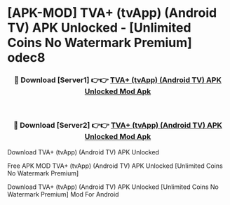 # [APK-MOD] TVA+ (tvApp) (Android TV) APK Unlocked - [Unlimited Coins No Watermark Premium] odec8



<div align="center">
<h3>🔴 Download [Server1] 👉👉 <a href="https://momento.my/?title=TVA+_(tvApp)_(Android_TV)_APK_Unlocked">TVA+ (tvApp) (Android TV) APK Unlocked Mod Apk</a></h3><br>

<h3>🔴 Download [Server2] 👉👉 <a href="https://momento.my/?title=TVA+_(tvApp)_(Android_TV)_APK_Unlocked">TVA+ (tvApp) (Android TV) APK Unlocked Mod Apk</a></h3>
</div>



Download TVA+ (tvApp) (Android TV) APK Unlocked 

Free APK MOD TVA+ (tvApp) (Android TV) APK Unlocked [Unlimited Coins No Watermark Premium]

Download TVA+ (tvApp) (Android TV) APK Unlocked [Unlimited Coins No Watermark Premium] Mod For Android
